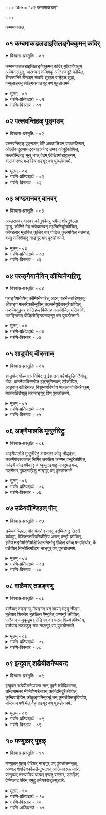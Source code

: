 +++
title = "०२ कम्बमाकडल्"

+++

कम्बमाकडल्


## ०१ कम्बमाकडलडाइत्तिलङ्गैक्कुमन् कदिर्

<details open><summary>विश्वास-प्रस्तुतिः - ०१</summary>

कम्बमाकडलडाइत्तिलङ्गैक्कुमन् कदिर् मुडियवैपत्तुम्  
अम्बिनालऱुत्तु, अरशवन् तम्बिक्कू अळित्तवनुऱै कोयिल्,  
शॆम्बलानिरै शॆण्बहम् मादवि शूदहम् वाऴैहळ् शूऴ्,  
वम्बुलाङ्गमुकोङ्गियनाङ्गूर् वण् पुहुडोत्तममे.
</details>

<details><summary>मूलम् - ०१</summary>

कम्बमाकडलडाइत्तिलङ्गैक्कुमन् कदिर् मुडियवैपत्तुम्  
अम्बिनालऱुत्तु, अरशवन् तम्बिक्कू अळित्तवनुऱै कोयिल्,  
शॆम्बलानिरै शॆण्बहम् मादवि शूदहम् वाऴैहळ् शूऴ्,  
वम्बुलाङ्गमुकोङ्गियनाङ्गूर् वण् पुहुडोत्तममे.
</details>

<details><summary>गरणि-प्रतिपदार्थः - ०१</summary>

कम्बम् = अलॆगळिन्द तुम्बिरुव, मा कडल् = दॊड्ड कडलन्नु, अडैत्तु = अडगिसि, इलङ्गैक्कु मन् = लङ्कॆय राजन, कदिर् = हॊळॆयुव, मुडि अवै पत्तुम् = हत्तु तलॆगळन्नू, अम्बिनाल् = अम्बिनिन्द, अऱुत्तु = कत्तरिसि, अरशु= राज्यवन्नु \(अरसुतनवन्नु\), अवन् तम्बिक्कु= अवन तम्मनिगॆ, अळित्तवन् = कॊट्टवनु, उऱै = वासिसुव, कोयिल् = पवित्रस्थळवॆन्दरॆ, शॆम् = सॊगसाद, पला निरै = हलसिन मरगळ गुम्पिनिन्दलू शॆण् बहम् = सम्पगॆ, मादवि= माधविलतॆ, शूदहम् = मावु, वाऴैहळ् = बाळॆ इवुगळिन्द, शूऴ् = सुत्तुवरियल्पट्टु, वम्बु = परिमळवन्नु, उलाम् = हरडुव, कमुकु = अडकॆय मरगळु, ओङ्गिय = ऎत्तरवागि बॆळॆदिरुव, नाङ्गूर् = तिरुनाङ्गूरिन, वण् पुहुडोत्तममे = सॊबगिन पुरुषोत्तम क्षेत्रवे. 
</details>

<details><summary>गरणि-विस्तारः - ०१</summary>

अलॆगळिन्द तुम्बिरुव बलुदॊड्ड कडलन्नु अडगिसि, लङ्कॆयराजन हत्तु तलॆगळन्नू अम्बिनिन्द कत्तरिसि, अरसुतनवन्नु अवन तम्मनिगॆ कॊट्टवनु नॆलसिरुव पवित्रस्थळवॆन्दरॆ, सॊगसाद हलसिन मरगळ गुम्पुगळिन्दलू, मत्तु सम्पगॆ, माधवि, मावु, बाळॆ मरगळिन्दळू सुत्तुवरियल्पट्टु, परिमळवन्नु हरडुव अडकॆय मरगळु ऎत्तरवागि बॆळॆदिरुव तिरुनाङ्गूरिन सॊबगिन पुरुषोत्तमक्षेत्रवे. 

दुष्टरन्नु निग्रहिसुवुदु, शिष्टरन्नु अनुग्रहिसुवुदु भगवन्तन माळ्कॆयष्टॆ\! अवनु श्रीरामनागि अवतरिसि, अलॆगळिन्द तुम्बिद दॊड्ड दक्षिण समुद्रवन्नु अडगिसि, अदक्कॆ अड्डलागि सेतुवॆकट्टि, लङ्कॆगॆ धाळियिट्टु, लङ्कॆय राजनाद रावणासुरनन्नु ऎदुरिसि, हॊळॆहॊळॆयुव किरीटगळन्नु धरिसिद अवन हत्तु तलॆगळन्नू तन्न अम्बिनिन्दले तुण्डरिसि हाकिदनु. अवन तम्मनाद विभीषणनिगॆ लङ्कॆय राज्यवन्नु पट्टकट्टिदनु. इदु भगवन्तन माळ्कॆगॆ ऒन्दु निदर्शन. आ स्वामिये ईग भूलोकवासिगळन्नु अनुग्रहिसुवुदक्कागि तिरुनाङ्गूरिन वण् पुरुषोत्तम क्षेत्रदल्लि बन्दु नॆलसिद्दानॆ. आ क्षेत्रदल्लि ऎल्लि नोडिदरू हलसिन मरगळु गुम्पुगुम्पागि बॆळॆदिवॆ. सम्पगॆ मरगळू, माविनमरगळू, बाळॆय मरगळू, अडकॆय मरगळू ऎत्तरवागि बॆळॆदु शोभिसुत्तवॆ. अडकॆय मरगळल्लि हॊम्बाळॆगळु बिरिदु परिमळवन्नु ऎल्ल कडॆगू हरडुत्तवॆ. माधवी लतॆगळू इतर हूविन बळ्ळिगळु तुम्बि हरडिवॆ. माधवीलतॆगळू इतर हूविन बळ्ळिगळु तुम्बि हरडिवॆ. इन्थ सॊबगिनिन्द तुम्बि मॆरॆयुव आ पवित्रक्षेत्रदल्लि भगवन्तनन्नु कण्डु, अवन सेवॆयल्लि तॊडगि, अवन अनुग्रहक्कॆ पात्ररागबेकॆन्नुत्तारॆ, आळ्वाररु.
</details>


## ०२ पल्लवन्तिहऴ् पूङ्गडम्

<details open><summary>विश्वास-प्रस्तुतिः - ०२</summary>

पल्लवन्तिहऴ् पूङ्गडम् बेऱि अक्काळियन् पणवरङ्गिल्,  
ऒल्लैवन्दुऱप्पाय्न्दरुनडञ्जॆय्द उम्बर् कोनुऱैकोयिल्,  
नल्लवॆन्दिहऴ् मून्ऱु नाल् वेदम् ऐवेळ्वियोडाऱुङ्गम्,  
वल्लवन्दणर् मल् हियनाङ्गूर् वण् पुरुडोत्तममे.
</details>

<details><summary>मूलम् - ०२</summary>

पल्लवन्तिहऴ् पूङ्गडम् बेऱि अक्काळियन् पणवरङ्गिल्,  
ऒल्लैवन्दुऱप्पाय्न्दरुनडञ्जॆय्द उम्बर् कोनुऱैकोयिल्,  
नल्लवॆन्दिहऴ् मून्ऱु नाल् वेदम् ऐवेळ्वियोडाऱुङ्गम्,  
वल्लवन्दणर् मल् हियनाङ्गूर् वण् पुरुडोत्तममे.
</details>

<details><summary>गरणि-प्रतिपदार्थः - ०२</summary>

पल्लवम् = चिगुरॆलॆगळु, तिहऴ् = हॊळॆयुव, पू = हू तुम्बिद, कडम्बु = कडम्बद \(कडहद\) मरवन्नु, एऱि = हत्ति, अ काळियन् = आ काळीयन, पणम् = हॆडॆगळॆम्ब, अरङ्गिल् = नाट्यरङ्गदल्लि, ऒल्लै = इद्दक्किद्दन्तॆये \(हटत्तागि\), वन्दु = बन्दु निन्तु, उऱ = बेगलॆ, पाय्न्दु = नॆगॆदु, अरु = अद्भुतवाद, नडम् शॆय्द = नाट्यवन्नाडिद, उम्बर् कोन् = देवतॆगळ ऒडॆयनु, उऱै = वासिसुव, कोयिल् = पवित्रस्थळवॆम्बुदु, नल्ल = पवित्रवाद, \(ऒळ्ळॆय\), वॆम् = ज्वलिसुत्तिरुव, तऴल् = अग्नि मून्ऱु = मूरन्नू, नाल् वेदम् = नाल्कु वेदगळन्नू, ऐवेळ्वियोडु = ऐदु यज्ञगळन्नू, आऱु अङ्गम् = आरु वेदङ्गगळन्नू, वल्ल = बल्लवराद, अन्दणर् = ब्राह्मणरु, मल् हिय = नॆलसिरुव, नाङ्गूर् = तिरुनाङ्गूरिन, वण् पुरुडोत्तममे = वण् पुरुषोत्तम क्षेत्रवे. 
</details>

<details><summary>गरणि-विस्तारः - ०२</summary>

चिगुरॆलॆगळिन्द हॊळॆयुव हूतुम्बिद कदम्बद मरवन्नेरि, आ काळीयन हॆडॆगळॆम्ब नाट्यरङ्गदल्लि हटत्तागि बन्दु, ऒडनॆये हारि, अद्भुतवाद नाट्यवन्नाडिद देवतॆगळ ऒडॆयनु नॆलसिरुव पवित्रस्थळवॆम्बुदु, ऒळ्ळॆय प्रज्वलिसुव मूरु अग्निगळन्नू, नाल्कु वेदगळन्नू, ऐदु यज्ञगळन्नू, आरु वेदाङ्गगळन्नूबल्ल ब्राह्मणरु वासिसुव तिरुनाङ्गूरिन वण् पुरुषोत्तम क्षेत्रवे. 

यमुनानदिय काळिन्दि मडुविनल्लि काळीयनॆम्ब विषसर्प वासिसुत्ता मडुविन नीरन्नु विषमयवागि माडि, दनकरुगळिगूसह कुडियलागदन्तॆ माडिदॆयॆम्ब विषय बालकृष्णनिगॆ तिळियितु. मडुविन दडदल्लि ऒण्टियागि कडहद मरबॆळॆदु निन्तित्तु. अदर तुम्ब चिगुरॆलॆ, हूगळु हॊळॆयुत्ता शोभिसुत्तित्तु. कृष्ण अदन्नेरिद. अदर ऎत्तरवाद कॊम्बॆयिन्द मडुविनॊळक्कॆ धुमुकिद. जॊतॆगारराद गोवळ बालकरु हाहाकार माडिदरु. भयदिन्द नडुगिदरु. दिक्कुतोचदन्तॆ कातरदिन्द मडुवन्ने नोडुत्त निन्तरु. स्वल्पहॊत्तिनॊळगागि अवरॊन्दु अद्भुतवन्नु कण्डरु\! काळीयन तॆरॆद हॆडॆय मेलॆ श्रीकृष्णनिद्द\! अल्लिये अवनु नाट्यवाडुत्ता आनन्दिसुत्तिद्द\! ऎल्लरू आनन्दसागरदल्लि मुळुगिदरु. देवाधिदेवनाद स्वामिये अवनु. अवने ईग, तिरुनाङ्गूरिन वण् पुरुषोत्तम क्षेत्रदल्लि नॆलसिरुवुदु. अल्लि वासिसुव वैदिकरु बहळ निष्ठरु. त्रेताग्नियन्नु श्रद्धॆयिन्द बॆळॆसिकॊण्डु बरुत्तारॆ. अवरिगॆ नाल्कुवेदगळू हृद्गत. पञ्चमहायज्ञगळन्नु प्रतिदिनवू नडॆसुवुदु तप्पुवुदिल्ल. आरु वेदङ्गगळन्नू चॆन्नागि अभ्यास माडिद्दारॆ. अन्थ श्रेष्ठब्राह्मणरु वासिसुव तिरुनाङ्गूरिन वण् पुरुषोत्तम क्षेत्रक्कॆ होगि, भगवन्तन सेवॆमाडि, अवन कृपॆगॆ पात्ररागबेकॆन्नुत्तारॆ आळ्वाररु. 

मूरु अग्निगळु – आहवनीय, गार्हपत्य, दक्षिणाग्नि,

नाल्कु वेदगळु – ऋक्, यजुस्, साम, अथर्व

ऐदु यज्ञगळु – देव, पितृ, ऋषि, मानव, प्राणि.

आरु वेदगळु – शिक्षॆ, व्याकरण, छन्दस्सु, निरुक्त, ज्योतिष, कल्प.
</details>


## ०३ अण्डरानवर् वानवर्

<details open><summary>विश्वास-प्रस्तुतिः - ०३</summary>

अण्डरानवर् वानवर् कोनुक्कॆन्ऱु अमैन्द शोऱदुवॆल्ला  
मुण्डु, कोनिरै मेय् त्तवैकात्त्वन् उहन्दिनिदुऱैकोयिल्,  
कॊण्डलार् मुऴविल् कुळिर् वार् पॊऴिल् कुलमयिल् नडमाड,  
वण्डु तानिशैपादु नाङ्गूर् वण् पुरुडोत्तममे.
</details>

<details><summary>मूलम् - ०३</summary>

अण्डरानवर् वानवर् कोनुक्कॆन्ऱु अमैन्द शोऱदुवॆल्ला  
मुण्डु, कोनिरै मेय् त्तवैकात्त्वन् उहन्दिनिदुऱैकोयिल्,  
कॊण्डलार् मुऴविल् कुळिर् वार् पॊऴिल् कुलमयिल् नडमाड,  
वण्डु तानिशैपादु नाङ्गूर् वण् पुरुडोत्तममे.
</details>

<details><summary>गरणि-प्रतिपदार्थः - ०३</summary>

अण्डर् आनवर् = मानवरु, वानवर् = देवतॆगळु – इवरॆल्लर – कोनुक्कु ऎन्ऱु = ऒडॆयनिगॆ ऎन्दु, अमैन्द = शेखरिसिद, शोऱु अवॆल्लाम् = आहारवन्नॆल्ला, उण्डु = उण्डु, कोनिरै = दनकरुगळ मन्दॆगळन्नु, मेय् त्तु = मेयिसि, अवै कात्तवन् = अवुगळन्नु रक्षिसिदवनु, उहन्दु = आशॆपट्टु, इनिदु = प्रीतियिन्द, उऱैकोयिल् = नॆलसिरुव पवित्रक्षेत्रवॆन्दरॆ, कॊण्डल् = मोडगळु, आर् = तुम्बिकॊण्डु, मुऴविल् = घर्जिसुवाग, कुळिर् = तम्पागि, वार् = हरडिरुव, पॊऴिल् = तोपुगळल्लि, कुलम् = गुम्पुगुम्पागि, मयिल् = नविलुगळु, नडम् = नृत्यमाडुवन्थ, वण्डु तन् = दुम्बिगळु तावागि, इशैपाडुम् = गानमाडुव, नाङ्गूर् = तिरुनाङ्गूरिन वण् पुरुडोत्तममे = वण् पुरुषोत्तम क्षेत्रवे, 
</details>

<details><summary>गरणि-विस्तारः - ०३</summary>

मानवर मत्तु देवतॆगळ ऒडॆयनिगॆन्दु शेखरिसिद आहारवन्नॆल्ला उण्डु, दनकरुगळ मन्दॆगळन्नु मेयिसि, अवुगळन्नु रक्षिसिदवनु आशॆपट्टु प्रीतियिन्द नॆलसिरुव पवित्रक्षेत्रवॆन्दरॆ, मोडगळु तुम्बिकॊण्डु घर्जिसुवाग, तम्पागि हरडिरुव तोपुगळल्लि तण्डतण्डवागि नविलुगळु नृत्यमाडुवन्थ मत्तु दुम्बिगळु तावागि गानमाडुवन्थ तिरुनाङ्गूरिन वण् पुरुषोत्तम क्षेत्रवे. 

नन्दगोकुलदल्लि सम्प्रदायवॊन्दित्तु. गोवळरु वर्षवर्षवू शरत्कालदल्लि देवॆन्द्रनिगॆ पूजॆयन्नु विजृम्भणॆयिन्द नडॆसुत्तिद्दरु. आग देवेन्द्रनिगॆन्दु दॊड्ड हब्बवन्नु माडि, राशिराशियागि ऎडॆयन्नु माडि, आ बालवृद्धरागि ऎल्लरू सेरि, सन्तोषदिन्द इरुत्तिद्दरु. देवेन्द्रनु अवरिगॆ समृद्धियागि मळॆसुरिसि, उपकरिसुत्तानॆन्दू अदक्कॆ तावु कृतज्ञतॆयन्नु हागॆ सूचिसबेकॆन्दू अवरु तिळिदिद्दरु. अवर नडुवॆ बॆळॆयुत्तिद्द बालकृष्णनु ऒन्दु सलद ई हब्बद समयदल्लि गोकुलद जनरिगॆ हेळिदनु- देवेन्द्रनु यारु, अवनॆल्लिद्दानॆ अवनु हेगिद्दानॆ ऎम्बुदन्नु यारू कण्डिल्ल. अवने नमगॆ मळॆगरॆयुवनॆम्बुदक्कॆ गुरुतेनु? इक्को, नम्म मग्गुलल्लि नमगू नम्म दनकरुगळिगू आसरॆयागि, नावु कण्डन्तॆ मोडगळन्नु तडॆदु मळॆगरॆसुवुदु ई गोवर्धन पर्वतविदॆ. अदे हुल्लु नीरन्नु नम्म दनकरुगळिगॆ ऒदगिसुवुदु. अदे नम्म प्रत्यक्षआद उपकारि. मग्गुलल्लि कङ्गॊळिसुत्तिरुव गोवर्धनपर्वतक्कॆ ऎडॆमाडोण. काणद देवेन्द्रनिगॆ बेड. “कृष्णन मातु ऎल्लरिगू हितवॆनिसितु. हागॆये, आ सल, गोवळरॆल्लरू सेरि गोवर्धनगिरिगे ऎडॆमाडि, सन्तसगॊण्डरु. कृष्णनु हेळिदन्तॆये, गोवळरु नोडुत्तिरुवन्तॆ, पर्वतदिन्द भव्यवाद ऒन्दु आकृति इळिदु बन्दु, अवरु इक्किद ऎडॆयन्नुण्डु, अवरन्नु हरसि कण्मरॆयायितु. गोवळरॆल्लरू तृप्तरादरु. इदन्नु कण्डु देवेन्द्रनिगॆ कडुकोप बन्तु. इडिय गोकुलवन्ने नाशमाडिबिडुवुदागि बगॆदु, एळु दिनगळ काल सततवाद बिरुसु मळॆयन्नु नन्दगोकुलद मेलॆ सुरिसिदनु. आग बालकृष्णनु गोवर्धन पर्वतवन्नु कॊडॆयन्तॆ ऎत्ति हिडिदु, अदरडियल्लि गोवुगळन्नू गोवळरन्नू रक्षिसिदनु. हीगॆ, भगवन्तनु श्रीकृष्णरूपियागि, गोवुगळन्नू गोवळरन्नू रक्षिसिदनु. हीगॆ, भगवन्तनु श्रीकृष्णरूपियागि, गोवुगळन्नु मेयिसिद्दल्लदॆ, अवुगळन्नु अपायदिन्द रक्षिसिद हिरिमॆयुळ्ळवनु. आ स्वामिये ईग तिरुनाङ्गूरिन वण् पुरुषोत्तम क्षेत्रदल्लि नॆलसिद्दानॆ. अल्लि मोडगळु कालकालक्कॆ मळॆगरॆयुवुवु. अवुगळ घर्जनॆगॆ तम्पाद तोपुगळल्लि वासिसुव नविलुगान माडुत्तिरुवुवु. आ सॊबगिन क्षेत्रक्कॆ होगि भगवन्तन सेवॆ माडि, अवन कृपॆगॆ पात्ररागबेकॆन्दु आळ्वाररु हेळुत्तारॆ.
</details>


## ०४ परुङ्गैयानैयिन् कॊम्बिनैप्पऱित्तु

<details open><summary>विश्वास-प्रस्तुतिः - ०४</summary>

परुङ्गैयानैयिन् कॊम्बिनैप्पऱित्तु अदन् पाहनैच्चाडिप्पुक्कू,  
ऒरुङ्ग मल्लरैक्कॊन्ऱुपिन् कञ्जनैयुदैत्तवनुऱैकोयिल्,  
करुम्बिनुडुयर् शालिहळ् विळैतरु कऴनियिल् मलिवावि,  
मरुङ्गिलाम् पॊऴिलोङ्गियनाङ्गूर् वण् पुरुडोत्तममे.
</details>

<details><summary>मूलम् - ०४</summary>

परुङ्गैयानैयिन् कॊम्बिनैप्पऱित्तु अदन् पाहनैच्चाडिप्पुक्कू,  
ऒरुङ्ग मल्लरैक्कॊन्ऱुपिन् कञ्जनैयुदैत्तवनुऱैकोयिल्,  
करुम्बिनुडुयर् शालिहळ् विळैतरु कऴनियिल् मलिवावि,  
मरुङ्गिलाम् पॊऴिलोङ्गियनाङ्गूर् वण् पुरुडोत्तममे.
</details>

<details><summary>गरणि-प्रतिपदार्थः - ०४</summary>

परु = बलितिरुव \(दप्पनाद\), कै = सॊण्डलिन, यानैयिन् = आनॆय, कॊम्बिनै= दन्तवन्नु, पऱित्तु = मुरिदु \(कित्तु\)कॊण्डु, अदन् पाहनै = अदर मावटिगनन्नु, शादि = कॊन्दु, पुक्कु = ऒळहॊक्कु ऒरुङ्ग = सालागि \(ऒब्बरागुतलॊब्बनागि\), मल्लरै = जट्टिगळन्नु, कॊन्ऱु= कॊन्दु, पिन् = अनन्तर, कञ्जनै = कंसनन्नु, उदैत्तवन् = ऒदॆदुकॊन्दवनु, उऱै = कंसनन्नु, उदैत्तवन् = ऒदॆदुकॊन्दवनु, उऱै = वासिसुव, कोयिल् = पवित्रस्थळवॆन्दरॆ, करुम्बिनुडु = कब्बिनॊडनॆ, उयर् = ऎत्तरवाद, शालिहळ् = बत्तवु, विळैतरु = बॆळॆयुव, कऴनियिल् = गद्दॆगळल्लि, मलि = तुम्बिरुव, वावि = इळियुव बाविगळ, मरुङ्गु ऎल्लाम् = मग्गुलल्लॆल्ला, पॊऴिल् = तोपुगळु, ओङ्गिय = ऎत्तरवागि बॆळॆदिरुव, नाङ्गूर् = तिरुनाङ्गूरिन, वण् पुरुडोत्तममे = वण् पुरुषोत्तम क्षेत्रवे. 
</details>

<details><summary>गरणि-विस्तारः - ०४</summary>

बलितु दप्पनाद सॊण्डलिन आनॆय दन्तवन्नु मुरिदुकॊण्डु अदर मावटिगनन्नु कॊन्दु, ऒळहॊक्कु, ऒब्बरागुतलॊब्बरागि जट्टिगळन्नु कॊन्दु, अनन्तर कंसनन्नु ऒदॆदुकॊन्दवनु वासिसुव पवित्रस्थळवॆन्दरॆ, कब्बिगॆ सरिसमनागि ऎत्तरवागि बत्तवु बॆळॆयुव गद्दॆगळल्लि तुम्बिरुव इळियुव बाविगळ मग्गुलल्लि ऎल्ल कडॆयू ऎत्तरवागि बॆळॆदिरुव तोपुगळुळ्ळ तिरुनाङ्गूरिन वण् पुरुषोत्तम क्षेत्रवे. 

मधुरॆय हॆब्बागिलल्लि कंसन प्रेरणॆयिन्द कृष्णनन्नु कॊल्ललु बलिष्ठवाद कुवलयापीडवॆम्ब मद्दानॆयु कादित्तु. कृष्णनन्नु कण्डॊडनॆ अदर मावटिगनु अदन्नु अवन मेलॆ नुग्गिसिदनु. बालकृष्णनु अदन्नु ऎदुरिसि, अदर दन्तवन्नु मुरिदुकॊण्डु, अदरिन्दले आ दुष्टमावटिगनन्नु कॊन्दु हाकिदनु. 

हॆब्बागिलन्नु दाटि, ऒळहॊक्काग, अवनन्नु \(कृष्णनन्नु\) ऎदुरिसलु नुरित जट्टिगळु कादिद्दरु. अवरू कंसनिन्द प्रेरितरादवरे. बालकृष्णनु आ नुरित जट्टिगळन्नु ऒब्बनागुतलॊब्बनन्नु कॊन्दुहाकि ऎल्लरन्नू मुगिसिदनु. 

कडॆगॆ, ऎल्ल कॆडुकिगू कारणनाद कंसनन्ने कृष्णनु जुट्टुहिडिदु कॆळक्कॆळॆदु कालिनिन्द ऒदॆदु कॊन्दु हाकिदनु. स्वामियु दुष्ट निग्रहमाडिद्दु हीगॆ. आ स्वामिये ईग तिरुनाङ्गूरिन वण् पुरुषोत्तम क्षेत्रदल्लि नॆलसिद्दानॆ. अदु बलु हुलुसाद क्षेत्र. ऎल्लि नोडिदरू कॆम्बत्तद गद्दॆगळु अल्लि बॆळॆयुव बत्तवादरो कब्बिन हागॆये ऎत्तरवागि, आ कब्बन्ने सोलिसिबिडुवन्तॆ, बॆळॆयुत्तदॆ. गद्दॆगळ मग्गुलल्ले इळियुव बाविगळु हेरळवागिवॆ. अल्लदॆ, नीरिन कालुवॆगळु तुम्बि हरियुत्तवॆ. इवुगळे आ गद्दॆगळिगॆ आसरॆ. 

आ सुन्दर क्षेत्रक्कॆ होगि, स्वामिय सेवॆ माडि, अवन कृपॆगॆ पात्ररागबेकॆन्नुत्तारॆ आळ्वाररु.
</details>


## ०५ शाडुपोय् वीऴत्ताळ्

<details open><summary>विश्वास-प्रस्तुतिः - ०५</summary>

शाडुपोय् वीऴत्ताळ् निमिर् त्तु ईशन्तन् पडैयॊडुङ्गिळैयोडु,  
मोड, वाणनैयायिरन्तोळ् हळुन्तुणित्तवन् उऱैकोयिल्,  
आडुवान् कॊडियहल् विशुम्बणविप्पोय् प्पहलवनॊळिमऱैक्कूम्,   
माडमाळिडैशूऴ् तरुनाङ्गूर् विण् पुरुडोत्तममे.
</details>

<details><summary>मूलम् - ०५</summary>

शाडुपोय् वीऴत्ताळ् निमिर् त्तु ईशन्तन् पडैयॊडुङ्गिळैयोडु,  
मोड, वाणनैयायिरन्तोळ् हळुन्तुणित्तवन् उऱैकोयिल्,  
आडुवान् कॊडियहल् विशुम्बणविप्पोय् प्पहलवनॊळिमऱैक्कूम्,   
माडमाळिडैशूऴ् तरुनाङ्गूर् विण् पुरुडोत्तममे.
</details>

<details><summary>गरणि-प्रतिपदार्थः - ०५</summary>

शाडु = शकटवु, पोय् वीऴ = होगि बीळुवन्तॆ, ताळ् = कालुगळन्नु, निमिर् त्तु = चाचिदवनू, ईशन् = ईश्वरनु, तन् पडैयोडुम् = तन्न भूतगणगळॊडनॆ \(सेनॆयॊडनॆ\), किळैयोडुम् = बळगदवरॊडनॆ, ओड = सोतुहोगलु, वाणनै = बाणसुरनन्नु, आयिरम् तोळहळु = अवन साविर तोळुगळन्नु, तुणित्तवन् = तुण्डरिसिदवनू, उऱै कोयिल् = नॆलसिरुव क्षेत्रवॆन्दरॆ, आडु = अलुगाडुत्तिरुव, वान् कॊडि = सुन्दरवाद ध्वजगळु, अहल् विशुम्बु= विस्तारवाद गगनवन्नु, अणविपोय् = एरिहोगि, पहलवन् = सूर्यन, ऒळि = बॆळकन्नु, मऱैक्कूम् = मरॆमाडुवन्थ, माडम् = उप्परिगॆय मनॆगळू, माळिहै = महडि मनॆगळू, शूऴ् तरु = सुत्तुवरिदिरुव, नाङ्गूर् = तिरुनाङ्गूरिन, विण् पुरुडोत्तममे = विण् पुरुषोत्तम क्षेत्रवे. 
</details>

<details><summary>गरणि-विस्तारः - ०५</summary>

शकटवु होगि बीळुवन्तॆ कालुगळन्नु चाचिदवनू, ईश्वरनु तन्न सेनॆयॊडनॆयू बळगदवरॊडनॆयू सोतु होगलु बाणासुरन साविर तोळुगळन्नु तुण्डरिसिदवनू नॆलसिरुव पवित्रस्थळवॆन्दरॆ, अलुगाडुत्तिरुव सुन्दरवाद ध्वजगळु विशालवाद गगनवन्नु निलुकि, सूर्यन बॆळकन्नु मरॆमाडुवन्थ उप्परिगॆ मनॆगळु महडिमनॆगळु सुत्तुवरिदिरुव तिरुनाङ्गूरिन विण् पुरुषोत्तम क्षेत्रवे. 

भगवन्तनु कृष्णनागि अवतरिसि नडॆसिद अद्भुतकार्यगळु अवनु हुट्टिद गळिगॆयिन्दलू कण्डुबन्दिवॆयष्टॆ\! अवुगळल्लि शकटासुरसंहार स्वामियु ऎळॆय मगुवागिद्दाग नडॆदद्दु. बाणासुरन दर्पवन्नु मुरिदद्दु अवनु दॊड्डवनाद मेलॆ, ई ऎरडन्नू इल्लि आळ्वाररु सूचिसिद्दारॆ. 

कंसनाद प्रेरितनाद शकटासुरनु नन्दगोकुलदल्लि ऎळॆय मगुवागि बॆळॆयुत्तिद्द कृष्णनन्नु कॊल्लबेकॆन्दु बन्द. ऒन्दु बण्डिय रूपवन्नु तळॆदु आडुत्त मलगिद्द शिशुवाद कृष्णनमेलॆ हरिदु अवनन्नु कॊन्दु बिडबेकॆम्बुदुआ असुरन हवणिकॆ. हसुळॆयन्तॆ कालन्नु आडिसुत्तिरुवन्तॆये मुन्नुग्गि अवन मेलॆये बरुत्तिद्द बण्डियन्नु तन्न पुट्ट कालिनिन्द झाडिसिद. परिणामवागि, बण्डियु पुडिपुडियागि बित्तु. हीगादद्दु शकटवधॆ. 

बाणासुरनन्नु कावलुगारनन्तॆ रक्षिसुवुदागि वरवन्नित्तु अदक्कॆ कट्टिबिद्दिद्दु ईश्वरनु कृष्णनॊडनॆ होराडलारदॆ अवन सेनॆ परिवारगळॊडनॆ सोतु होद. बाणने स्वतः कृष्णनन्नु युद्धदल्लि ऎदुरिसबेकायितु. कृष्णनु अवन साविरतोळुगळन्नु तुण्डरिसि हाकिद्दल्लदॆ, मितिमीरिद अवन हॆम्मॆयन्नु मुरिदु, अवनन्नु तन्न बन्धुवन्नागि माडिकॊण्डनु. कृष्णन मगनाद प्रद्युम्नन मगनाद अनिरुद्धनिगू बाणासुरन मगळाद उषॆगू सम्भ्रमदिन्द विवाह, आमेलॆ, नडॆयितु. 

अद्भुत पराक्रमदल्लि हॆसरान्त आ स्वामिये ईग तिरुनाङ्गूरिन वण् पुरुषोत्तम क्षेत्रदल्लि नॆलसिद्दानॆ. आ क्षेत्रदल्लिरुव उपरिगॆगळ मत्तु महडि मनॆगळ मेलॆ ऎत्तरदल्लि ध्वजगळु हाराडुत्तवॆ. विशालगगनदल्लि हाराडुव आ ध्वजगळु सूर्यन बॆळकन्ने मरॆमाडिबिट्टिवॆ. भगवन्तन अपूर्ववाद शोभॆयन्नु हॆच्चिसलॆन्दो काणॆ\! आ क्षेत्रक्कॆ होगि, भगवन्तन सेवॆयल्लि तॊडगि, अवन कृपॆगॆ पात्ररागबेकॆन्नुत्तारॆ आळ्वाररु.
</details>


## ०६ अङ्गैयालडि मून्ऱुनीरेट्रु

<details open><summary>विश्वास-प्रस्तुतिः - ०६</summary>

अङ्गैयालडि मून्ऱुनीरेट्रु अयनलर् कॊडु तॊळुदेत्त,  
कङ्गैपोदरक्काल् निमिर् त्तरुळिय कण्णन् वन्दुऱैकोयिल्,  
कॊङ्गै कोङ्गवैकाट्ट वाय्कुमुदङ्गाट्ट मापदुमङ्गळ्,  
मङ्गैमार् मुहङ्गाट्टिडु नाङ्गूर् वण् पुरुडोत्तममे.
</details>

<details><summary>मूलम् - ०६</summary>

अङ्गैयालडि मून्ऱुनीरेट्रु अयनलर् कॊडु तॊळुदेत्त,  
कङ्गैपोदरक्काल् निमिर् त्तरुळिय कण्णन् वन्दुऱैकोयिल्,  
कॊङ्गै कोङ्गवैकाट्ट वाय्कुमुदङ्गाट्ट मापदुमङ्गळ्,  
मङ्गैमार् मुहङ्गाट्टिडु नाङ्गूर् वण् पुरुडोत्तममे.
</details>

<details><summary>गरणि-प्रतिपदार्थः - ०६</summary>

अम् = दिव्यवाद, कैयाल् = कैयल्लि, अडिमून्ऱु= मूरु अडिगळ \(हॆज्जॆगळ\), नीर् = \(दानक्कागि\) नीरन्नु धारॆ ऎरॆसिकॊण्डु, अयन् = अजनु \(चतुर्मुखनु\), अलर् कॊडु = हूगळन्नु अर्पिसि, तॊऴुदु = नमस्करिसि, एत्त = स्तुतिसलु, कङ्गै = गङ्गॆयु, पोदर = हरिदुबरुवन्तॆ, काल् = निमिर्त्तु = कालन्नु चाचि, अरुळिय = कृपॆमाडिद, कण्णन् = सर्वेश्वरनु, वन्दु = बन्दु, उऱै = नॆलसिरुव, कोयिल् = पवित्रस्थळवॆन्दरॆ, कोङ्गु अवै = कोङ्गु मरगळ मॊग्गुगळु, मङ्गै मार् = स्त्रीयर, कॊङ्गै काट्ट = स्तनगळन्नु सूचिसलु, कुमुदम् = तावरॆ हूगळु, वाय् काट्ट = चॆन्दुटिगळन्नु सूचिसलु, मा = सॊबगिनिन्द कूडिद, पदुमङ्गळ् = पद्मगलु \(कमलगळु\) मुहम् काट्टिडु = मुखगळन्नु सूचिसुव, नाङ्गूर् = तिरुनाङ्गूरिन, वण् पुरुडोत्तममे = वण् पुरुषोत्तम क्षेत्रवे. 
</details>

<details><summary>गरणि-विस्तारः - ०६</summary>

मूरडि नॆलद दानक्कागि दिव्यवाद कैयल्लि नीरन्नु धारॆ ऎरॆसिकॊण्डु, चतुर्मुख ब्रह्मनु हूगळन्नु अर्पिसि नमस्करिसि स्तुतिसुवन्तॆयू गङ्गॆयु हरिदु बरुवन्तॆयू कालन्नु चाचिद सर्वेश्वरनु बन्दु नॆलसिरुव पवित्रस्थळवॆन्दरॆ, कोङ्गुमरगळ मॊग्गुगळु स्त्रीयर स्तनगळन्नु सूचिसुवन्तॆयू, सॊबगिन दॊड्ड कमलगळु अवर मुखगळन्नु सूचिसुवन्तॆयू इरुव तिरुनाङ्गूरिन वण् पुरुषोत्तमक्षेत्रवे. 

कॊडुवुदक्कागि कैयन्नु यावागलू मुन्दुमाडिरुव महाबलिचक्रवर्तियन्नु विशिष्टरीतियल्लि अनुग्रहिसुवुदक्कागि, सर्वेश्वरनु अवन यागशालॆगॆ अत्यपरूपवाद वामनवटुवागि होदनु. मूरु हॆज्जॆगळष्टु नॆल तनगॆ बेकॆन्दु बलिचक्रवर्तियन्नु याचिसिदनु. कॊट्टॆनॆन्दु हेळुत्ता चक्रवर्तियु वटुविन कैयल्लि नीरन्नॆरॆदनु. आ कूडले, भगवन्तनु अद्भुत रीतियल्लि त्रिविक्रमनागि बॆळॆदु निन्तनु. तन्न ऒन्दु हॆज्जॆयिन्द इडिय भूमण्डलवन्नॆल्ला आवरिसि अळॆदुबिट्टनु\! भगवन्तनु तन्न ऎरडनॆय हॆज्जॆयिन्द ऊर्ध्वलोकगळन्नु अळॆदुकॊळ्ळुवुदक्कागि तन्न कालन्नु अत्त विस्तरिसिदनु. आग, भगवन्तन पादवु ब्रह्मलोकवन्नु मुट्टितु. चतुर्मुखनिगॆ परमानन्दवायितु. ऒडनॆये अवनु सर्वेश्वरन पादवन्नु तन्न कमण्डलु जलदिन्द तॊळॆदु, अपरूपवाद हूगळिन्द अर्चिसि, स्तुतिसिदनु. आ पादोदकवे देवगङ्गॆयागि हरिदु बन्तु. भगीरथन प्रयत्नद फलवागि आ देवगङ्गॆयु भूलोकदल्लि हरिदु अल्लिन्द पाताळ लोकवन्नू सेरि – मूरुलोकगळन्नू पवित्रगॊळिसितु. अद्भुतकारियाद आ स्वामिये ईग आशॆयिन्द तिरुनाङ्गूरिन वण् पुरुषोत्तमनु क्षेत्रदल्लि नॆलसिद्दानॆ. आ क्षेत्रदल्लिरुव स्त्रीयरु प्रकृतिय सौन्दर्यवन्ने प्रतिबिम्बिसुववरु.
</details>


## ०७ उळैयवॊण्डिऱल् पॊन्

<details open><summary>विश्वास-प्रस्तुतिः - ०७</summary>

उळैयवॊण्डिऱल् पॊन् पॆयरोन् तनदु उरम्बिळन्दु तिरत्तै  
यळैयुम्, वॆञ्जिनत्तरिपरिकीऱिय अप्पन् वन्दुऱै कोयिल्,  
इळैय मङ्गैयरिणैयडिच्चिलम्बिनोडु ऎऴिल् कॊळ् पन्दडिप्पोर्, कै  
वळैयिल् निन्ऱॊलिमल्हिय नाङ्गूर् वण् पुरुडोत्तममे.
</details>

<details><summary>मूलम् - ०७</summary>

उळैयवॊण्डिऱल् पॊन् पॆयरोन् तनदु उरम्बिळन्दु तिरत्तै  
यळैयुम्, वॆञ्जिनत्तरिपरिकीऱिय अप्पन् वन्दुऱै कोयिल्,  
इळैय मङ्गैयरिणैयडिच्चिलम्बिनोडु ऎऴिल् कॊळ् पन्दडिप्पोर्, कै  
वळैयिल् निन्ऱॊलिमल्हिय नाङ्गूर् वण् पुरुडोत्तममे.
</details>

<details><summary>गरणि-प्रतिपदार्थः - ०७</summary>

उळैय = यातनॆपडुवन्तॆ, ऒण् तिऱल् = असाधारणवाद सामर्थ्यवन्नुळ्ळ, पॊन् पॆयरोन् तनदु = हिरण्यकशिपुविन, उरम् = ऎदॆयन्नु, पिळन्दु = सीळि, उदिरत्तै = रक्तवन्नु, अळैयुम् = अळॆयुववनाद, वॆम् शिनत्तु = कडुकोपद, अरि = नरसिंहनू, परि = कुदुरॆयन्नु, कीऱिय = सीळिदवनू, अप्पन् = सर्वेश्वरनू, वन्दु = \(भूलोकक्कॆ\) बन्दु, उऱै = वासिसुव, कोयिल् = पवित्रस्थळवॆन्दरॆ, इळैमङ्गैयर् = ऎळॆयहॆङ्गळ, इणैअडि = ऎरडु कालुगळ, शिलम्बिनोडु = गॆज्जॆगळिन्दलू, ऎऴिल् कॊळ् = सुन्दरवाद, पन्दु = चॆण्डन्नु, अडिप्पोर् = हॊडॆयुववर, कैवळैयिल् निन्ऱु = कैबळॆगळिन्दलू, ऒलिमल् हिय = सद्दु तुम्बिरुव, नाङ्गूर् = तिरुनाङ्गूरिन, वण् पुरुडोत्तममे = वण् पुरुषोत्तम क्षेत्रवे. 
</details>

<details><summary>गरणि-विस्तारः - ०७</summary>

बहळ बाधॆपडुवन्तॆ असाधारणवाद सामर्थ्यवुळ्ळ हिरण्यकशिपुविनॆ ऎदॆयन्नु सीळि, रक्तवन्नु अळॆद कडुकोपद नरहरिस्वरूपनू, कुदुरॆयन्नुसीळिकॊन्दवनू, सर्वेश्वरनू \(भूलोकक्कॆ\) बन्दु नॆलसिरुव पवित्रक्षेत्रवॆन्दरॆ ऎळॆयवयस्सिन हॆङ्गसर ऎरडु कालुगळ गॆज्जॆगळिन्दलू, सुन्दरवाद चॆण्डन्नु हॊडॆयुववर कैबळॆगळिन्दलू सद्दु तुम्बिरुव तिरुनाङ्गूरिन वण् पुरुषोत्तम क्षेत्रवे. 

भयवॆम्बुदन्ने कण्डरियद असाधारण सामर्थ्यवुळ्ळ हिरण्यकशिपुविन ऎदॆयन्नु सीळि, रक्तवन्नु सूरॆगॊण्डवनु अतिविलक्षणवाद नरहरिय रूपवन्नु तळॆदु बन्द कडुकोपियाद सर्वेश्वरनु – ईग भूलोकदल्लि इष्टपट्टु नॆलसिरुव पवित्रस्थळए तिरुनाङ्गूरिन वण् पुरुषोत्तम क्षेत्र. अल्लिय बालकियरु नर्तन माडुवाग अवर काल्गॆज्जॆगळिन्द हॊरडुव सद्दू, चॆण्डाटवाडुवाग कैबळॆगळिन्द हॊरडुव सद्दू मधुरवागि कूडिकॊण्डु शोभिसुवुदु. आ क्षेत्रक्कॆ होगि, भगवन्तनन्नु आश्रयिसि, अवन कृपॆगॆ पात्ररागबेकॆन्नुत्तारॆ आळ्वाररु.
</details>


## ०८ वाळैयार् तडङ्गणु

<details open><summary>विश्वास-प्रस्तुतिः - ०८</summary>

वाळैयार् तडङ्गणु मैपङ्गन् वन् शायम् मट्रदु नीङ्ग,   
मूलैयार् शिरत्तैय मुन्नळित्त ऎम्मुहिल् वण्णनुऱै कोयिल्,  
पाळैवान् कमुकूडुयर् तॆङ्गिन् वन् पऴम् विऴवॆरुविप्पोय्,  
वाळैपाय् तडञ्जूऴ् तरु नाङ्गूर् वण् पुरुडोत्तममे.
</details>

<details><summary>मूलम् - ०८</summary>

वाळैयार् तडङ्गणु मैपङ्गन् वन् शायम् मट्रदु नीङ्ग,   
मूलैयार् शिरत्तैय मुन्नळित्त ऎम्मुहिल् वण्णनुऱै कोयिल्,  
पाळैवान् कमुकूडुयर् तॆङ्गिन् वन् पऴम् विऴवॆरुविप्पोय्,  
वाळैपाय् तडञ्जूऴ् तरु नाङ्गूर् वण् पुरुडोत्तममे.
</details>

<details><summary>गरणि-प्रतिपदार्थः - ०८</summary>

वाळै = बाळॆ मीनिन हागॆ, आर् = तुम्बिरुव तड कण् = विशालवाद कण्णुगळुळ्ल, उमै = उमॆय, पङ्गन् = तपोभङ्ग माडिदवन, वल् = कठिणवाद, शापम् = शापवु, मट्रु अदु = अदु पूर्तियागि, नीङ्ग = कळॆयुवन्तॆ, \(तॊलगि होगुवन्तॆ\), मूळै आर् = मूळॆयिन्दले आगिरुव, शिरतु = तलॆबुरुडॆयल्लि, मुन् = हिन्दॆ ऒन्दु कालदल्लि, ऐयम् = भिक्षॆयन्नु, अळित्त = नीडिद, ऎम् मुहिल् वण्णन् = नम्म मुगिलु बण्णदवनु, उऱै = नॆलसिरुव, कोयिल् = पवित्रस्थळवॆम्बुदु, पाळै = नॆलसिरुव, कोयिल् = पवित्रस्थळवॆम्बुदु, पाळै = हॊम्बाळॆगळन्नु, वान् = ऎत्तरदल्लि पडॆदिरुव, कमुकु ऊडु = अडकॆमरगळ नडुवॆ, उयर् = ऎत्तरवाद, तॆङ्गिन् = तॆङ्गिन मरगळ, वन् पळम् = बलित तॆङ्गिन कायिगळु, वीळ = बीळलु, वॆरुवि पोय् = हॆदरिबिट्टु, वाळै = बाळॆमीनुगळु, पाय् = रभसदिन्द नॆगॆयुवन्थ तडम् = तटाकगळिन्द, शूळ् तरु = सुत्तुवरिदिरुव, नाङ्गूर् = तिरुनाङ्गूरिन, वण् पुरुडोत्तममे = वण् पुरुषोत्तम क्षेत्रवे. 
</details>

<details><summary>गरणि-विस्तारः - ०८</summary>

बाळॆय मीनिन हागॆ \(मुखदल्लि\) तुम्बि विशालवाद कण्णुगळुळ्ळ उमॆय तपस्सन्नुभङ्गपडिसिदवन कठिणशालवु पूर्तियागि अळियुवन्तॆ, हिन्दॆ ऒन्दु सल, मूळॆगळिन्दाद तलॆबुरुडॆयल्लि बिक्षॆयन्नुनीडिद नम्म मुगिल्वण्णनु नॆलसिरुव पवित्रस्थळवॆन्दरॆ, ऎत्तरदल्लि पडॆद हॊम्बाळॆगळुळ्ळ अडकॆय मरगळ नडुवॆ ऎत्तरवाद तॆङ्गिन मरगळिन्द बलित तॆङ्गिन कायिगळु बीळुवाग, बाळॆ मीनुगळु हॆदरि अल्लिन्द वेगवागि हारिसेरिकॊळ्ळुवन्थ तटाकगळिन्द सुत्तुवरिदिरुव तिरुनाङ्गूरिन वन् पुरुषोत्तम क्षेत्रवे. 

हिमवन्तन मगळू परमसुन्दरियू आद उमॆयु शिवनन्ने मदुवॆयागुवॆनॆन्दु हट हिडिदु अवनन्नु पडॆदुकॊळ्ळुवुदक्कागि उग्रतपस्सन्नाचरिसिदळु. अवळ भक्ति, निष्ठॆगळिगॆ मॆच्चि शिवनु प्रत्यक्षनागि, अवळन्नु तन्न ’अर्धाङ्गि’यन्नागि माडिकॊण्डनु. शिवनु अर्धनारीश्वरनादद्दु हीगॆ. 

त्रिमूर्तिगळल्लि शिवनिगू ऐदु तलॆगळु, ब्रह्मनिगू ऐदु तलॆगळु. इदरिन्द अवरिब्बर विषयदल्लि पदेअदे सन्देहवुण्टागुत्तित्तु. इदन्नु सुलभवागि निवारिसि बिडबहुदॆन्दु शिवनु ब्रह्मन ऒन्दु तलॆयन्नु जिगुटिहाकिदनन्तॆ. ब्रह्मन तलॆ शिवन कैगे अण्टिकॊण्डु बिट्टितन्तॆ. आग शिवनिगॆ बहळ सङ्कटवायितन्तॆ. आग शिवनिगॆ बहळ सङ्कटवायितन्तॆ. ब्रह्महत्यादोषवन्नू, तन्न बल अङ्गैगॆ अण्टिकॊण्डिरुव ब्रह्मकपालवन्नू नीगिसिकॊळ्ळुवुदु हेगॆ ऎन्दु बहुवागि योचिसिदनन्तॆ. अदक्कागि अवनु भस्मधारियागि कपालवन्नु हिडिदु भिक्षॆगॆ हॊरटनन्तॆ. शिवनु मूरुलोकगळल्लि भिक्षॆयॆत्तिदरू आ कपालवु तुम्बलिल्लवन्तॆ. कडॆगॆ हिमालयद तप्पलल्लिद्द बदरिकाश्रमक्कॆ शिवनु बन्दनन्तॆ. अल्लि नॆलसिरुव \(बदरि\)नारायणनु तन्न बलगैयन्नु मुन्दक्कॆ चाचि कपालद मेलॆ हिडिदु, तन्न मैयिन्द रक्तवन्नु हरिसुत्ता “अक्षयं” ऎन्दनन्तॆ. कपालवन्नु रक्तवु तुम्बिसिद कूडले, कैयन्नु कॆळमुखवागि माडॆन्दु शिवनिगॆ हेळिदनन्तॆ. शिवनु हागॆ माडिद कूडले कपालवु कळचि बिद्दु योयितन्तॆ. शिवन कठिण शापवन्नु नारायणनु नीगिसिद्दू हीगॆ. \(ईगलू बदरि क्षेत्रक्कॆ होगुव यात्रिकरु अल्लि ’ब्रह्मकपाल’वन्नु सन्दर्शिसुत्तारॆ\).

अन्थ उदारियाद सर्वेश्वरनु ईग तिरुनाङ्गूरिन वण् पुरुषोत्तम क्षेत्रदल्लि नॆलसिद्दानॆ. आ क्षेत्रदल्लि तॆङ्गु, अडकॆ मरगळु हेरळवागिवॆ. ऎल्लि नोडिदरू विशालवाद तटाकगळिवॆ. ऎत्तरवागि बॆळॆद तॆङ्गिन मरगळिन्द बलित तॆङ्गिनकायिगळु कॆळगॆ गद्दॆगळल्लि उदुरिबिद्दाग, अल्लि वासवागिरुव बाळॆमीनुगळु हॆदरि, अल्लिन्द मग्गुलल्ले इरुव तटाकगळिगॆ हारिकॊळ्ळुवुवु. निर्भयवाद जीवनक्कॆ आकरवागिरुव आ पवित्र स्थळवन्नु सेरि, भगवन्तनन्नु आश्रयिसि, अवन सेवॆमाडि, अवन कृपॆगॆ पात्ररागबेकु ऎन्नुत्तारॆ आळ्वाररु.
</details>


## ०९ इन्दुवार् शडैयीशनैप्पयन्द

<details open><summary>विश्वास-प्रस्तुतिः - ०९</summary>

इन्दुवार् शडैयीशनैप्पयन्द नान् मुहनै तन्नॆऴिलारुम्,   
उन्दिमामलर् मीमिशैप्पडैत्तवन् उहन्दिनिदुऱैकोयिल्,   
कुन्दिवाऴैयिन् कॊऴुङ्गनिनुहर्न्दु तन् कुरुळैयैत्तऴुविप्पोय्,  
मन्दिमाम् पणै मेल् वैहुनाङ्गूर् वण् पुरुडोत्तममे.
</details>

<details><summary>मूलम् - ०९</summary>

इन्दुवार् शडैयीशनैप्पयन्द नान् मुहनै तन्नॆऴिलारुम्,   
उन्दिमामलर् मीमिशैप्पडैत्तवन् उहन्दिनिदुऱैकोयिल्,   
कुन्दिवाऴैयिन् कॊऴुङ्गनिनुहर्न्दु तन् कुरुळैयैत्तऴुविप्पोय्,  
मन्दिमाम् पणै मेल् वैहुनाङ्गूर् वण् पुरुडोत्तममे.
</details>

<details><summary>गरणि-प्रतिपदार्थः - ०९</summary>

इन्दु = चन्द्रनिन्द कूडिद, वार् = उद्दनाद, शडै = जडॆय, ईशनै = ईश्वरनन्नु \(रुद्रनन्नु\), पयन्द = पडॆद, नान् मुहनै = नाल्मुखनन्नु, तन् = तन्न, ऎऴिल् आरुम् = सॊबगु तुम्बिद, उन्दि मामलर् = नाभिय दॊड्ड कमलद, मीमिशै = मेलॆ, पडैत्त = नाभिय दॊड्ड कमलद, मीमिशै = मेलॆ, पडैत्तवन् = पडॆदवनु, उहन्दु = आशॆपट्टु, इनिदु = प्रीतियिन्द, उऱै = वासिसुव, \(नॆलसिरुव\), कोयिल् = पवित्रस्थळवॆन्दरॆ, कुन्दि = मॆट्टिङ्गालिट्टु नडॆदु, वाऴैयिन् = बाळॆय, कॊऴु कनि= पुष्पवाद हण्णन्नु, नुहर्न्दु = तिन्दु, तन् कुरुळैयै = तन्न मरियन्नु, तऴुवि = समाधानपडिसि, \(अदन्नॆत्तिकॊण्डु\), पोय् = होगि, मन्दि = हॆण्णुकोतियु \(तायिकोतियु\), माम् पणैवेल् = माविन मरद कॊम्बॆय मेलॆ, वैहुम् = तङ्गिरुव, नाङ्गूर् = तिरुनाङ्गूरिन वण् पुरुडोत्तममे = वण् पुरुषोत्तम क्षेत्रवे. 
</details>

<details><summary>गरणि-विस्तारः - ०९</summary>

चन्द्रनिन्द कूडिद उद्दनाद जडॆय ईश्वरनन्नु पडॆद नाल्मुखनन्नु सॊबगुतुम्बिद तन्न नाभिय दॊड्ड कमलद मेलॆ पडॆदवनु आशॆपट्टु प्रीतियिन्द \(मधुररूपदल्लि\) नॆलसिरुव पवित्रस्थळवॆन्दरॆ,तायिकोतियु मॆट्टिङ्गालिट्टु उष्कवाद बाळॆय हण्णन्नु कित्तुतिन्दु, तन्न मरियन्नॆत्तिकॊण्डु होगि माइन मरद कॊम्बॆय मेलॆ तङ्गिरुव तिरुनाङ्गूरिन वण् पुरुषोत्तम क्षेत्रवे. 

आळ्वाररु हेळुत्तारॆ- सर्वेश्वरनाद श्रीमन्नारायणनु तन्न नाभि कमलदल्लि चतुर्मुख ब्रह्मनन्नु सृष्टिसिदनु. ब्रह्मनु उद्दनाद जडॆयुळ्ळ तलॆयल्लि बालचन्द्रनिन्द शोभितनाद ईश्वरनन्नु सृष्टिसिदनु.सृष्टिय क्रम हीगॆ मॊदलागुवुदु. 

आदिकारणनाद आ सर्वेश्वरने ईग मधुररूपदल्लि भूलोकदल्लि तिरुनाङ्गूरु क्षेत्रद वण् पुरुषोत्तम क्षेत्रदल्लि अर्चामूर्तियागि नॆलसिद्दानॆ. तायि कोतियु तन्न हॊट्टॆयन्नु हॊरॆयुवुदक्कॆ तानु कष्टपडुव समयदल्लियू तन्नमरिय रक्षणॆयन्नु मरॆयुवुदिल्ल. आदरॆ, वण् पुरुषोत्तम क्षेत्रदल्लि नॆलसिरुव भगवन्तनु तन्न आश्रितरन्नु रक्षिसुवुदरल्लिये निरतनागिद्दानॆ. आद्दरिन्द, अल्लि स्वामियन्नु सेवॆ माडि अवन अनुग्रहक्कॆ पात्ररागबेकॆन्नुत्तारॆ आळ्वाररु.
</details>


## १० मण्णुळार् पुहऴ्

<details open><summary>विश्वास-प्रस्तुतिः - १०</summary>

मण्णुळार् पुहऴ् वेदियर् नाङ्गूर् वण् पुरुडोत्तमत्तुळ्,  
अण्णल् शेवडिक्कीऴडैन्दुय्न्दवन् आलिमनरुळ् मारि,   
पण्णुळार् तरप्पाडिय पाडल् इप्पत्तु वल्लार्, उलहिल्  
ऎण्णिलाद पेरिन् बमुट्रु इमैयवरोडुङ्गूडवरे.
</details>

<details><summary>मूलम् - १०</summary>

मण्णुळार् पुहऴ् वेदियर् नाङ्गूर् वण् पुरुडोत्तमत्तुळ्,  
अण्णल् शेवडिक्कीऴडैन्दुय्न्दवन् आलिमनरुळ् मारि,   
पण्णुळार् तरप्पाडिय पाडल् इप्पत्तु वल्लार्, उलहिल्  
ऎण्णिलाद पेरिन् बमुट्रु इमैयवरोडुङ्गूडवरे.
</details>

<details><summary>गरणि-प्रतिपदार्थः - १०</summary>

मण्णुळ् = भूलोकदल्लि, आर् = तुम्बिरुव, पुहऴ् = कीर्तिय, वेदियर् = वेदविद्वांसरु वासिसुव, नाङ्गूर् = तिरुनाङ्गूरिन, वण् पुरुडोत्तमत्तुळ् = वण् पुरुषोत्तम क्षेत्रदल्लि, नॆलसिरुव, अण्णल् = सर्वेश्वरन, शेअडिक्कीऴ् = कोमल \(सुन्दर\) पादगळल्लि, अडैन्दु = सेरि, उय्न्दवन् = उज्जीवनगॊण्डवनू, आलि मन्= तिरुवालिनाडिन ऒडॆयनू, अरुळ् मारि = कृपॆयन्नु \(मळॆयन्तॆ\) सुरिसुव मेघदन्थवनू, पण्णुळ् = गानदल्लि, आर् तर = हॊन्दिकॊळ्ळुवन्तॆ, पाडिय = रचिसिद \(हाडिद\), पाडल् = हाडुगळाद, इपत्तुम् = ई हत्तु पाशुरगळन्नू, वल्लार् = बल्लवरु, उलहिल् = ई लोकदल्लि, ऎण् इलाद = अळॆयलागदष्टु, पेर् इन् बम् = हिरिय \(हॆच्चिन\) आनन्दवन्नु, उट्रु = अनुभविसि, इमैयवरोडुम् = अमररॊडनॆ, कूडुवरे = सेरुववरे आगुत्तारॆ. 
</details>

<details><summary>गरणि-विस्तारः - १०</summary>

भूलोकदल्लि तुम्बुकीर्तियुळ्ळ वेदविद्वांसरु वासिसुव तिरुनाङ्गूरिन वण् पुरुषोत्तम क्षेत्रदल्लि नॆलसिरुव सर्वेश्वरन कोमल \(सुन्दर\) पादगळ बळि सेरि उज्जीवनगॊण्डवनू तिरुवालिनाडिन ऒडॆयनू कृपॆयॆम्ब मळॆयन्नु सुरिसुव मोडदन्थवनू गानदॊडनॆ हॊन्दिकॊळ्ळुवन्तॆ हाडिद ई हत्तु पाशुरगळन्नु बल्लवरु ई लोकदल्लि अळॆयलागदष्टु आनन्दवन्ननुभविसिद बळिक अमररॊडनॆ कूडिकॊळ्ळुववरे आगुत्तारॆ. 

भगवन्तनन्नु भजिसि, पूजिसि, नमिसि, सेवॆमादि नलियुव भक्तनु इहलोकदल्लि जीविसिरुवष्टु कालवू आनन्दवन्नु अनुभविसुत्तानॆ. अवन आनन्द अळॆयलु साध्यविल्ल. अवनु गतिसिद बळिक, पुनर्जन्मक्कॆ ऎडॆयिल्लद अमरतवन्नु पडॆयुत्तानॆ. श्रीवैकुण्ठदल्लि वासिसुव अमरर \(नित्यसूरिगळ\) सङ्गड अवनू कूडिकॊळ्ळुत्तानॆ. मत्तु भगवन्तन नित्यसेवॆयल्लिये तॊडगि शाश्वतानन्दवन्नु पडॆयुत्तानॆ.

भगवन्तनन्नु भजिसि अवन कृपॆगॆ पात्रनागुवुदक्कॆ सुलभोपायवॊन्दिदॆ. स्वामियु ताने आशॆपट्टु तिरुनाङ्गूरिन वण् पुरुषोत्तमक्षेत्रदल्लि मधुरवाद अर्चास्वरूपियागि नॆलसिद्दानॆ. अवन तिरुवडिगळन्नु आश्रयिसि, सेवॆमाडि, अवन कृपॆगॆ पात्रनागुवुदे उपाय. 

तिरुनाङ्गूरिन वण् पुरुषोत्तमवॆम्बुदु बहळ पवित्रवाद क्षेत्र. भूलोकदल्लि तुम्बुकीर्तियन्नु पडॆदिरुव वेदविद्वांसरु अल्लि नॆलसिद्दारॆ. अवरु भक्तियिन्द विधिपूर्वकवागि आ स्वामियन्नु पूजिसुत्ता अभ्युदय पडॆयुवन्थ पवित्रक्षेत्र. 

वण् पुरुषोत्तम क्षेत्रदल्लि नॆलसिरुव सर्वेश्वरन सन्निधियल्लि अवन कोमलवाद पादगळन्नु आश्रयिसि कृतार्थनादवनु स्वामिय परमभक्तनू, तिरुवालिनाडिन ऒडॆयनू, कृपॆयन्नु वर्षिसुव मोडदन्थवनू आद तिरुमङ्गै आळ्वाररु. अवरु गानक्कॆ हॊन्दिकॊळ्ळुवन्तॆ कृपानिधियाद भगवन्तनन्नु कुरितु हत्तुपाशुरगळन्नु रचिसि हाडिद्दारॆ. अवुगळन्नु चॆन्नागि बल्लवरिगॆ ई लोकदल्लि महदानन्दवू, अनन्तर मोक्षवू तप्पदॆ लभिसुवुदु. इदु ई तिरुमॊऴिगॆ फलश्रुति.


</details>

<details><summary>गरणि-अडियनडे - ०१</summary>

कम्बम्, पल्लवन्, अण्डर्, परुङ्गै, शाडु, अङ्गै, उळैय, वाळै, इन्दु, मण्, \(पेरणी\). 
</details>

